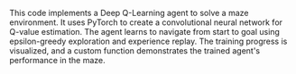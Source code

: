 This code implements a Deep Q-Learning agent to solve a maze environment. It uses PyTorch to create a convolutional neural network for Q-value estimation. The agent learns to navigate from start to goal using epsilon-greedy exploration and experience replay. The training progress is visualized, and a custom function demonstrates the trained agent's performance in the maze.
